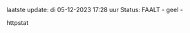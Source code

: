 laatste update: 
di 05-12-2023 17:28   uur 
Status: FAALT - geel - 
<div class="service Y">httpstat</div>